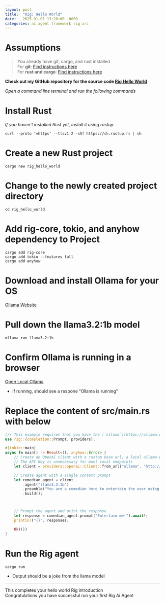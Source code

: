 ```yaml
---
layout: post
title:  "Rig: Hello World"
date:   2025-01-01 13:20:00 -0000
categories: ai agent framework rig arc
---
```


# Assumptions<br/>
> You already have git, cargo, and rust installed<br/>
> For **git**: [Find instructions here](https://github.com/git-guides/install-git)<br/>
> For **rust and cargo**: [Find instructions here](https://www.rust-lang.org/tools/install)

**Check out my GitHub repository for the source code [Rig Hello World](https://github.com/wale-e/rig_hello_world)**  

*Open a command line terminal and run the following commands*

# Install Rust
*If you haven't installed Rust yet, install it using rustup*  
```shell 
curl --proto '=https' --tlsv1.2 -sSf https://sh.rustup.rs | sh
```

# Create a new Rust project
```shell
cargo new rig_hello_world
```

# Change to the newly created project directory
```shell
cd rig_hello_world
```

# Add rig-core, tokio, and anyhow dependency to Project
```shell
cargo add rig-core
cargo add tokio --features full
cargo add anyhow
```

# Download and install Ollama for your OS
[Ollama Website](https://ollama.com/)

# Pull down the llama3.2:1b model
```shell
ollama run llama3.2:1b
```

# Confirm Ollama is running in a browser
[Open Local Ollama](http://localhost:11434/)
- if running, should see a respone "Ollama is running"

# Replace the content of src/main.rs with below
```rust
/// This example requires that you have the [`ollama`](https://ollama.com) server running locally.
use rig::{completion::Prompt, providers};

#[tokio::main]
async fn main() -> Result<(), anyhow::Error> {
    // Create an OpenAI client with a custom base url, a local ollama endpoint
    // The API Key is unnecessary for most local endpoints
    let client = providers::openai::Client::from_url("ollama", "http://localhost:11434/v1");

    // Create agent with a single context prompt
    let comedian_agent = client
        .agent("llama3.2:1b")
        .preamble("You are a comedian here to entertain the user using humour and jokes.")
        .build();



    // Prompt the agent and print the response
    let response = comedian_agent.prompt("Entertain me!").await?;
    println!("{}", response);

    Ok(())
}
```

# Run the Rig agent
```shell
cargo run
``` 

* Output should be a joke from the llama model

---
This completes your hello world Rig introduction<br/> 
Congratulations you have successful run your first Rig Ai Agent 

